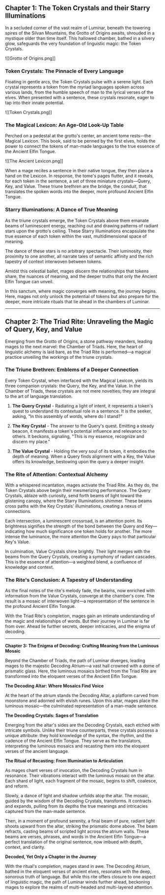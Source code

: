 
## Chapter 1: The Token Crystals and their Starry Illuminations

In a secluded corner of the vast realm of Luminar, beneath the towering spires of the Silvan Mountains, the Grotto of Origins awaits, shrouded in a mystique older than time itself. This hallowed chamber, bathed in a silvery glow, safeguards the very foundation of linguistic magic: the Token Crystals.

![[Grotto of Origins.png]]

### Token Crystals: The Pinnacle of Every Language

Floating in gentle arcs, the Token Crystals pulse with a serene light. Each crystal represents a token from the myriad languages spoken across various lands, from the humble speech of man to the lyrical verses of the elves. When presented with a sentence, these crystals resonate, eager to tap into their innate potential.

![[Token Crystals.png]]
### The Magical Lexicon: An Age-Old Look-Up Table

Perched on a pedestal at the grotto's center, an ancient tome rests—the Magical Lexicon. This book, said to be penned by the first elves, holds the power to connect the tokens of man-made languages to the true essence of the Ancient Elfin Tongue.

![[The Ancient Lexicon.png]]

When a mage recites a sentence in their native tongue, they then place a hand on the Lexicon. In response, the tome's pages flutter, and it reveals, for each token in the sentence, a set of three miniature crystals—Query, Key, and Value. These triune brethren are the bridge, the conduit, that translates the spoken words into the deeper, more profound Ancient Elfin Tongue.

### Starry Illuminations: A Dance of True Meaning

As the triune crystals emerge, the Token Crystals above them emanate beams of luminescent energy, reaching out and drawing patterns of radiant stars upon the grotto's ceiling. These Starry Illuminations encapsulate the true essence of each token within the vast, multidimensional space of meaning.

The dance of these stars is no arbitrary spectacle. Their luminosity, their proximity to one another, all narrate tales of semantic affinity and the rich tapestry of context interwoven between tokens.

Amidst this celestial ballet, mages discern the relationships that tokens share, the nuances of meaning, and the deeper truths that only the Ancient Elfin Tongue can unveil.

In this sanctum, where magic converges with meaning, the journey begins. Here, mages not only unlock the potential of tokens but also prepare for the deeper, more intricate rituals that lie ahead in the chambers of Luminar.

---

## Chapter 2: The Triad Rite: Unraveling the Magic of Query, Key, and Value

Emerging from the Grotto of Origins, a stone pathway meanders, leading mages to the next marvel: the Chamber of Triads. Here, the heart of linguistic alchemy is laid bare, as the Triad Rite is performed—a magical practice unveiling the workings of the triune crystals.

### The Triune Brethren: Emblems of a Deeper Connection

Every Token Crystal, when interfaced with the Magical Lexicon, yields its three companion crystals: the Query, the Key, and the Value. In the Chamber of Triads, these crystals are not mere novelties; they are integral to the art of language translation.

1. **The Query Crystal** - Radiating a light of intent, it represents a token's quest to understand its contextual role in a sentence. It is the seeker, asking, "In this assembly of words, where do I stand?"

2. **The Key Crystal** - The answer to the Query's quest. Emitting a steady beacon, it manifests a token's potential influence and relevance to others. It beckons, signaling, "This is my essence, recognize and discern my place."

3. **The Value Crystal** - Holding the very soul of its token, it embodies the depth of meaning. When a Query finds alignment with a Key, the Value offers its knowledge, bestowing upon the query a deeper insight.

### The Rite of Attention: Contextual Alchemy

With a whispered incantation, mages activate the Triad Rite. As they do, the Token Crystals above begin their mesmerizing performance. The Query Crystals, ablaze with curiosity, send forth beams of light toward the glistening canopy, where the Starry Illuminations shimmer. These beams cross paths with the Key Crystals' illuminations, creating a nexus of connections.

Each intersection, a luminescent crossroad, is an attention point. Its brightness signifies the strength of the bond between the Query and Key—indicating how much significance one token holds for another. The more intense the luminance, the more attention the Query pays to that particular Key's Value.

In culmination, Value Crystals shine brightly. Their light merges with the beams from the Query Crystals, creating a symphony of radiant cascades. This is the essence of attention—a weighted blend, a confluence of knowledge and context.

### The Rite's Conclusion: A Tapestry of Understanding

As the final notes of the rite's melody fade, the beams, now enriched with information from the Value Crystals, converge at the chamber's core. The result is a mosaic of interwoven light—a representation of the sentence in the profound Ancient Elfin Tongue.

With the Triad Rite's completion, mages gain an intimate understanding of the magic and relationships of words. But their journey in Luminar is far from over. Ahead lie further secrets, deeper intricacies, and the enigma of decoding.

---

**Chapter 3: The Enigma of Decoding: Crafting Meaning from the Luminous Mosaic**

Beyond the Chamber of Triads, the path of Luminar diverges, leading mages to the majestic Decoding Atrium—a vast hall crowned with a dome of prismatic glass. Here, the luminous mosaics birthed from the Triad Rite are transformed into the eloquent verses of the Ancient Elfin Tongue.

**The Decoding Altar: Where Mosaics Find Voice**

At the heart of the atrium stands the Decoding Altar, a platform carved from moonstone and adorned with elvish runes. Upon this altar, mages place the luminous mosaic—the culminated representation of a man-made sentence.

**The Decoding Crystals: Sages of Translation**

Emerging from the altar's sides are the Decoding Crystals, each etched with intricate symbols. Unlike their triune counterparts, these crystals possess a unique attribute: they hold knowledge of the syntax, the rhythm, and the cadence of the Ancient Elfin Tongue. They serve as the translators, interpreting the luminous mosaics and recasting them into the eloquent verses of the ancient language.

**The Ritual of Recasting: From Illumination to Articulation**

As mages chant verses of invocation, the Decoding Crystals hum in resonance. Their vibrations interact with the luminous mosaic on the altar. Each shard of light, each fragment of the mosaic, begins to shift, coalesce, and reform.

Slowly, a dance of light and shadow unfolds atop the altar. The mosaic, guided by the wisdom of the Decoding Crystals, transforms. It contracts and expands, pulling from its depths the true meanings and intricacies captured from the man-made sentence.

Then, in a moment of profound serenity, a final beam of pure, radiant light shoots upward from the altar, striking the prismatic dome above. The beam refracts, casting beams of scripted light across the atrium walls. These beams are verses, phrases, and words in the Ancient Elfin Tongue—a perfect translation of the original sentence, now imbued with depth, context, and clarity.

**Decoded, Yet Only a Chapter in the Journey**

With the ritual's completion, mages stand in awe. The Decoding Atrium, bathed in the eloquent verses of ancient elves, resonates with the deep, sonorous truth of language. But while this rite offers closure to one aspect of linguistic magic, the path of Luminar winds further ahead, beckoning mages to explore the realms of multi-headed and multi-layered attention.

